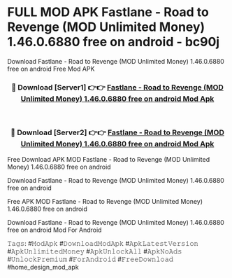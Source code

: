 # FULL MOD APK Fastlane - Road to Revenge (MOD Unlimited Money) 1.46.0.6880 free on android - bc90j
Download Fastlane - Road to Revenge (MOD Unlimited Money) 1.46.0.6880 free on android Free Mod APK

<div align="center">
<h3>🔴 Download [Server1] 👉👉 <a href="https://apk-comot.site?title=Fastlane_-_Road_to_Revenge_(MOD_Unlimited_Money)_1.46.0.6880_free_on_android">Fastlane - Road to Revenge (MOD Unlimited Money) 1.46.0.6880 free on android Mod Apk</a></h3><br>

<h3>🔴 Download [Server2] 👉👉 <a href="https://apk-comot.site?title=Fastlane_-_Road_to_Revenge_(MOD_Unlimited_Money)_1.46.0.6880_free_on_android">Fastlane - Road to Revenge (MOD Unlimited Money) 1.46.0.6880 free on android Mod Apk</a></h3>
</div>


Free Download APK MOD Fastlane - Road to Revenge (MOD Unlimited Money) 1.46.0.6880 free on android

Download Fastlane - Road to Revenge (MOD Unlimited Money) 1.46.0.6880 free on android 

Free APK MOD Fastlane - Road to Revenge (MOD Unlimited Money) 1.46.0.6880 free on android 

Download Fastlane - Road to Revenge (MOD Unlimited Money) 1.46.0.6880 free on android Mod For Android

𝚃𝚊𝚐𝚜: #𝙼𝚘𝚍𝙰𝚙𝚔 #𝙳𝚘𝚠𝚗𝚕𝚘𝚊𝚍𝙼𝚘𝚍𝙰𝚙𝚔 #𝙰𝚙𝚔𝙻𝚊𝚝𝚎𝚜𝚝𝚅𝚎𝚛𝚜𝚒𝚘𝚗 #𝙰𝚙𝚔𝚄𝚗𝚕𝚒𝚖𝚒𝚝𝚎𝚍𝙼𝚘𝚗𝚎𝚢 #𝙰𝚙𝚔𝚄𝚗𝚕𝚘𝚌𝚔𝙰𝚕𝚕 #𝙰𝚙𝚔𝙽𝚘𝙰𝚍𝚜 #𝚄𝚗𝚕𝚘𝚌𝚔𝙿𝚛𝚎𝚖𝚒𝚞𝚖 #𝙵𝚘𝚛𝙰𝚗𝚍𝚛𝚘𝚒𝚍 #𝙵𝚛𝚎𝚎𝙳𝚘𝚠𝚗𝚕𝚘𝚊𝚍 #home_design_mod_apk